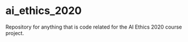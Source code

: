 # ai_ethics_2020
Repository for anything that is code related for the AI Ethics 2020 course project.
